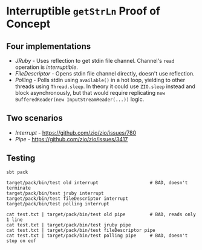 # Interruptible `getStrLn` Proof of Concept

## Four implementations

* _JRuby_ - Uses reflection to get stdin file channel. Channel's `read` operation is _interruptible_.
* _FileDescriptor_ - Opens stdin file channel directly, doesn't use reflection.
* _Polling_ - Polls stdin using `available()` in a hot loop, yielding to other threads using `Thread.sleep`. In theory it could use `ZIO.sleep` instead and block asynchronously, but that would require replicating `new BufferedReader(new InputStreamReader(...))` logic.

## Two scenarios

* _Interrupt_ - https://github.com/zio/zio/issues/780
* _Pipe_ - https://github.com/zio/zio/issues/3417

## Testing
```
sbt pack

target/pack/bin/test old interrupt                   # BAD, doesn't terminate
target/pack/bin/test jruby interrupt
target/pack/bin/test fileDescriptor interrupt
target/pack/bin/test polling interrupt

cat test.txt | target/pack/bin/test old pipe         # BAD, reads only 1 line
cat test.txt | target/pack/bin/test jruby pipe
cat test.txt | target/pack/bin/test fileDescriptor pipe
cat test.txt | target/pack/bin/test polling pipe     # BAD, doesn't stop on eof
```
